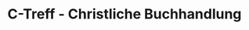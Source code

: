 ---
title: "C-Treff - Christliche Buchhandlung"
url: /backnang/c-treff-christliche-buchhandlung/
shop: Bücher
---